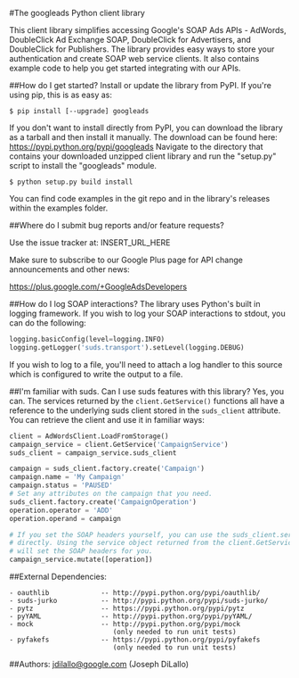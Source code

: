 #The googleads Python client library


This client library simplifies accessing Google's SOAP Ads APIs - AdWords,
DoubleClick Ad Exchange SOAP, DoubleClick for Advertisers, and DoubleClick for
Publishers. The library provides easy ways to store your authentication and
create SOAP web service clients. It also contains example code to help you get
started integrating with our APIs.


##How do I get started?
Install or update the library from PyPI. If you're using pip, this is as easy
as:

`$ pip install [--upgrade] googleads`

If you don't want to install directly from PyPI, you can download the library
as a tarball and then install it manually. The download can be found here:
https://pypi.python.org/pypi/googleads
Navigate to the directory that contains your downloaded unzipped client
library and run the "setup.py" script to install the "googleads"
module.

`$ python setup.py build install`

You can find code examples in the git repo and in the library's releases within
the examples folder.

##Where do I submit bug reports and/or feature requests?

Use the issue tracker at:
  INSERT_URL_HERE

Make sure to subscribe to our Google Plus page for API change announcements and
other news:

  https://plus.google.com/+GoogleAdsDevelopers

##How do I log SOAP interactions?
The library uses Python's built in logging framework. If you wish to log your
SOAP interactions to stdout, you can do the following:
```python
logging.basicConfig(level=logging.INFO)
logging.getLogger('suds.transport').setLevel(logging.DEBUG)
```
If you wish to log to a file, you'll need to attach a log handler to this source
which is configured to write the output to a file.

##I'm familiar with suds. Can I use suds features with this library?
Yes, you can. The services returned by the `client.GetService()` functions all
have a reference to the underlying suds client stored in the `suds_client` 
attribute. You can retrieve the client and use it in familiar ways:
```python
client = AdWordsClient.LoadFromStorage()
campaign_service = client.GetService('CampaignService')
suds_client = campaign_service.suds_client

campaign = suds_client.factory.create('Campaign')
campaign.name = 'My Campaign'
campaign.status = 'PAUSED'
# Set any attributes on the campaign that you need.
suds_client.factory.create('CampaignOperation')
operation.operator = 'ADD'
operation.operand = campaign

# If you set the SOAP headers yourself, you can use the suds_client.service
# directly. Using the service object returned from the client.GetService() call
# will set the SOAP headers for you.
campaign_service.mutate([operation])
```


##External Dependencies:


    - oauthlib             -- http://pypi.python.org/pypi/oauthlib/
    - suds-jurko           -- http://pypi.python.org/pypi/suds-jurko/
    - pytz                 -- https://pypi.python.org/pypi/pytz
    - pyYAML               -- http://pypi.python.org/pypi/pyYAML/
    - mock                 -- http://pypi.python.org/pypi/mock
                              (only needed to run unit tests)
    - pyfakefs             -- https://pypi.python.org/pypi/pyfakefs
                              (only needed to run unit tests)


##Authors:
    jdilallo@google.com (Joseph DiLallo)
